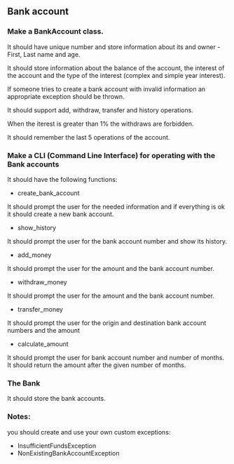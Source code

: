 ## Bank account

### Make a BankAccount class.

It should have unique number and store information about its and owner - First, Last name and age.

It should store information about the balance of the account, the interest of the account and the type of the interest (complex and simple year interest).

If someone tries to create a bank account with invalid information an appropriate exception should be thrown.

It should support add, withdraw, transfer and history operations.

When the iterest is greater than 1% the withdraws are forbidden.

It should remember the last 5 operations of the account.

### Make a CLI (Command Line Interface) for operating with the Bank accounts

It should have the following functions:

* create_bank_account

It should prompt the user for the needed information and if everything is ok it should create a new bank account. 

* show_history

It should prompt the user for the bank account number and show its history.

* add_money

It should prompt the user for the amount and the bank account number.

* withdraw_money

It should prompt the user for the amount and the bank account number.

* transfer_money

It should prompt the user for the origin and destination bank account numbers and the amount

* calculate_amount 

It should prompt the user for bank account number and number of months. 
It should return the amount after the given number of months.

### The Bank

It should store the bank accounts.

### Notes:

you should create and use your own custom exceptions:
* InsufficientFundsException
* NonExistingBankAccountException